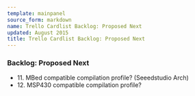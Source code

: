 ```yaml
---
template: mainpanel
source_form: markdown
name: Trello Cardlist Backlog: Proposed Next
updated: August 2015
title: Trello Cardlist Backlog: Proposed Next
---
```

### Backlog: Proposed Next

* 11\. MBed compatible compilation profile? (Seeedstudio Arch)
* 12\. MSP430 compatible compilation profile?
